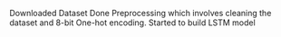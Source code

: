 Downloaded Dataset
Done Preprocessing which involves cleaning the dataset and 8-bit One-hot encoding.
Started to build LSTM model
